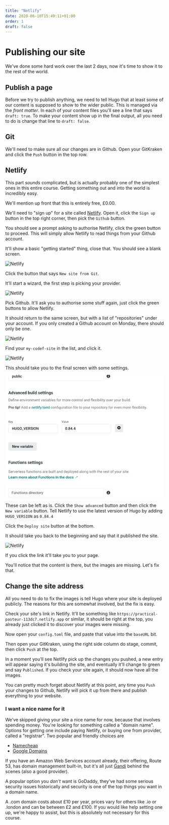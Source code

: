 ```yaml
---
title: "Netlify"
date: 2020-06-10T15:49:11+01:00
order: 1
draft: false
---
```

# Publishing our site
We've done some hard work over the last 2 days, now it's time to show it to the rest of the world.

## Publish a page
Before we try to publish anything, we need to tell Hugo that at least some of our content is supposed to show to the wider public.
This is managed via the _front matter_. In each of your content files you'll see a line that says `draft: true`. To make your content show up in the final output, all you need to do is change that line to `draft: false`.

## Git
We'll need to make sure all our changes are in Github. Open your GitKraken and click the `Push` button in the top row.

## Netlify

This part _sounds_ complicated, but is actually probably one of the simplest ones in this entire course. Getting something out and into the world is incredibly easy.

We'll mention up front that this is entirely free, £0.00.

We'll need to "sign up" for a site called [Netlify](https://www.netlify.com/). Open it, click the `Sign up` button in the top right corner, then pick the `Github` button.

You should see a prompt asking to authorise Netlify, click the green button to proceed. This will simply allow Netlify to read things from your Github account.

It'll show a basic "getting started" thing, close that. You should see a blank screen.

![Netlify](netlify-0.png)

Click the button that says `New site from Git`.

It'll start a wizard, the first step is picking your provider.

![Netlify](netlify-1.png)

Pick Github. It'll ask you to authorise some stuff again, just click the green buttons to allow Netlify.

It should return to the same screen, but with a list of "repositories" under your account. If you only created a Github account on Monday, there should only be one.

![Netlify](netlify-2.png)

Find your `my-codef-site` in the list, and click it.

![Netlify](netlify-3.png)

This should take you to the final screen with some settings.

![Netlify](netlify-4.png)

These can be left as is. Click the `Show advanced` button and then click the `New variable` button. Tell Netlify to use the latest version of Hugo by adding `HUGO_VERSION` as `0.84.4`

Click the `Deploy site` button at the bottom.

It should take you back to the beginning and say that it published the site.

![Netlify](netlify-5.png)

If you click the link it'll take you to your page.

You'll notice that the content is there, but the images are missing. Let's fix that.

## Change the site address
All you need to do to fix the images is tell Hugo where your site is deployed publicly. The reasons for this are somewhat involved, but the fix is easy.

Check your site's link in Netlify. It'll be something like `https://practical-pasteur-113dc7.netlify.app` or similar, it should be right at the top, you already just clicked it to discover your images were missing.

Now open your `config.toml` file, and paste that value into the `baseURL` bit.

Then open your GitKraken, using the right side column do stage, commit, then click `Push` at the top.

In a moment you'll see Netlify pick up the changes you pushed, a new entry will appear saying it's building the site, and eventually it'll change to green and say `Published`. If you check your site again, it should now have all the images.

You can pretty much forget about Netlify at this point, any time you `Push` your changes to Github, Netlify will pick it up from there and publish everything to your website.

### I want a nice name for it
We've skipped giving your site a nice name for now, because that involves spending money. You're looking for something called a "domain name". Options for getting one include paying Netlify, or buying one from provider, called a "registrar". Two popular and friendly choices are 
- [Namecheap](https://www.namecheap.com/)
- [Google Domains](https://domains.google.com/registrar/) 

If you have an Amazon Web Services account already, their offering, Route 53, has domain management built-in, but it's all just [Gandi](https://www.gandi.net/en-GB) behind the scenes (also a good provider).

A popular option you _don't_ want is GoDaddy, they've had some serious security issues historically and security is one of the top things you want in a domain name.

A .com domain costs about £10 per year, prices vary for others like .io or .london and can be between £2 and £100. If you would like help setting one up, we're happy to assist, but this is absolutely not necessary for this course.
